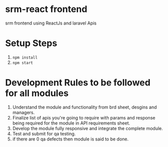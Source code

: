 # srm-react frontend

srm frontend using ReactJs and laravel Apis

# Setup Steps 

1. `npm install`
2. `npm start`


# Development Rules to be followed for all modules

1. Understand the module and functionality from brd sheet, desgins and managers.
2. Finalize list of apis you're going to require with params and response being required for the module in API requirements sheet.
4. Develop the module fully responsive and integrate the complete module.
5. Test and submit for qa testing.
6. if there are 0 qa defects then module is said to be done.

